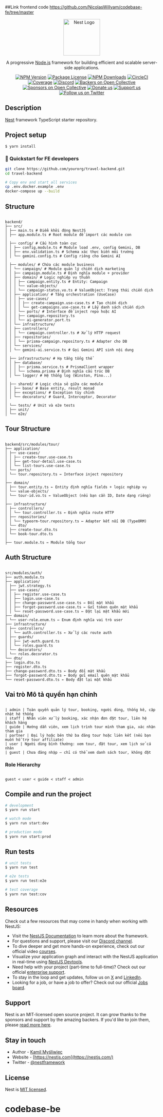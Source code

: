 ##Link frontend code
https://github.com/NicolasWillyam/codebase-fe/tree/master
<p align="center">
  <a href="http://nestjs.com/" target="blank"><img src="https://nestjs.com/img/logo-small.svg" width="120" alt="Nest Logo" /></a>
</p>

[circleci-image]: https://img.shields.io/circleci/build/github/nestjs/nest/master?token=abc123def456
[circleci-url]: https://circleci.com/gh/nestjs/nest

  <p align="center">A progressive <a href="http://nodejs.org" target="_blank">Node.js</a> framework for building efficient and scalable server-side applications.</p>
    <p align="center">
<a href="https://www.npmjs.com/~nestjscore" target="_blank"><img src="https://img.shields.io/npm/v/@nestjs/core.svg" alt="NPM Version" /></a>
<a href="https://www.npmjs.com/~nestjscore" target="_blank"><img src="https://img.shields.io/npm/l/@nestjs/core.svg" alt="Package License" /></a>
<a href="https://www.npmjs.com/~nestjscore" target="_blank"><img src="https://img.shields.io/npm/dm/@nestjs/common.svg" alt="NPM Downloads" /></a>
<a href="https://circleci.com/gh/nestjs/nest" target="_blank"><img src="https://img.shields.io/circleci/build/github/nestjs/nest/master" alt="CircleCI" /></a>
<a href="https://coveralls.io/github/nestjs/nest?branch=master" target="_blank"><img src="https://coveralls.io/repos/github/nestjs/nest/badge.svg?branch=master#9" alt="Coverage" /></a>
<a href="https://discord.gg/G7Qnnhy" target="_blank"><img src="https://img.shields.io/badge/discord-online-brightgreen.svg" alt="Discord"/></a>
<a href="https://opencollective.com/nest#backer" target="_blank"><img src="https://opencollective.com/nest/backers/badge.svg" alt="Backers on Open Collective" /></a>
<a href="https://opencollective.com/nest#sponsor" target="_blank"><img src="https://opencollective.com/nest/sponsors/badge.svg" alt="Sponsors on Open Collective" /></a>
  <a href="https://paypal.me/kamilmysliwiec" target="_blank"><img src="https://img.shields.io/badge/Donate-PayPal-ff3f59.svg" alt="Donate us"/></a>
    <a href="https://opencollective.com/nest#sponsor"  target="_blank"><img src="https://img.shields.io/badge/Support%20us-Open%20Collective-41B883.svg" alt="Support us"></a>
  <a href="https://twitter.com/nestframework" target="_blank"><img src="https://img.shields.io/twitter/follow/nestframework.svg?style=social&label=Follow" alt="Follow us on Twitter"></a>
</p>
  <!--[![Backers on Open Collective](https://opencollective.com/nest/backers/badge.svg)](https://opencollective.com/nest#backer)
  [![Sponsors on Open Collective](https://opencollective.com/nest/sponsors/badge.svg)](https://opencollective.com/nest#sponsor)-->

## Description

[Nest](https://github.com/nestjs/nest) framework TypeScript starter repository.

## Project setup

```bash
$ yarn install
```

### 🚀 Quickstart for FE developers

```bash
git clone https://github.com/yourorg/travel-backend.git
cd travel-backend

# Copy env and start all services
cp .env.docker.example .env
docker-compose up --build
```

## Structure

```

backend/
├── src/
│ ├── main.ts # Điểm khởi động NestJS
│ ├── app.module.ts # Root module để import các module con
│
│ ├── config/ # Cấu hình toàn cục
│ │ ├── config.module.ts # Module load .env, config Gemini, DB
│ │ ├── env.validation.ts # Schema xác thực biến môi trường
│ │ └── gemini.config.ts # Config riêng cho Gemini AI
│
│ ├── modules/ # Chứa các module business
│ │ └── campaign/ # Module quản lý chiến dịch marketing
│ │ ├── campaign.module.ts # Định nghĩa module + provider
│ │ ├── domain/ # Logic nghiệp vụ thuần
│ │ │ ├── campaign.entity.ts # Entity: Campaign
│ │ │ └── value-objects/
│ │ │ └── campaign-status.vo.ts # ValueObject: Trạng thái chiến dịch
│ │ ├── application/ # Tầng orchestration (UseCase)
│ │ │ ├── use-cases/
│ │ │ │ ├── create-campaign.use-case.ts # Tạo chiến dịch
│ │ │ │ └── get-campaigns.use-case.ts # Lấy danh sách chiến dịch
│ │ │ └── ports/ # Interface để inject repo hoặc AI
│ │ │ ├── campaign.repository.ts
│ │ │ └── ai-generator.port.ts
│ │ └── infrastructure/
│ │ ├── controllers/
│ │ │ └── campaign.controller.ts # Xử lý HTTP request
│ │ ├── repositories/
│ │ │ └── prisma-campaign.repository.ts # Adapter cho DB
│ │ └── services/
│ │ └── gemini-ai.service.ts # Gọi Gemini API sinh nội dung
│
│ ├── infrastructure/ # Hạ tầng tổng thể
│ │ ├── database/
│ │ │ ├── prisma.service.ts # PrismaClient wrapper
│ │ │ └── schema.prisma # Định nghĩa cấu trúc DB
│ │ └── logger/ # Hệ thống log (Winston, Pino...)
│
│ ├── shared/ # Logic chia sẻ giữa các module
│ │ ├── base/ # Base entity, result monad
│ │ ├── exceptions/ # Exception tùy chỉnh
│ │ └── decorators/ # Guard, Interceptor, Decorator
│
│ └── tests/ # Unit và e2e tests
│ ├── unit/
│ └── e2e/

```

## Tour Structure

```

backend/src/modules/tour/
├── application/
│ ├── use-cases/
│ │ ├── create-tour.use-case.ts
│ │ ├── get-tour-detail.use-case.ts
│ │ └── list-tours.use-case.ts
│ └── ports/
│ └── tour.repository.ts ← Interface inject repository
│
├── domain/
│ ├── tour.entity.ts ← Entity định nghĩa fields + logic nghiệp vụ
│ └── value-objects/
│ └── tour-id.vo.ts ← ValueObject (nếu bạn cần ID, Date dạng riêng)
│
├── infrastructure/
│ ├── controllers/
│ │ └── tour.controller.ts ← Định nghĩa route HTTP
│ ├── repositories/
│ │ └── typeorm-tour.repository.ts ← Adapter kết nối DB (TypeORM)
│ └── dto/
│ ├── create-tour.dto.ts
│ └── book-tour.dto.ts
│
├── tour.module.ts ← Module tổng tour

```

## Auth Structure

```

src/modules/auth/
├── auth.module.ts
├── application/
│ ├── jwt.strategy.ts
│ ├── use-cases/
│ │ ├── register.use-case.ts
│ │ ├── login.use-case.ts
│ │ ├── change-password.use-case.ts ← Đổi mật khẩu
│ │ ├── forgot-password.use-case.ts ← Gửi token quên mật khẩu
│ │ └── reset-password.use-case.ts ← Đặt lại mật khẩu mới
├── domain/
│ └── user-role.enum.ts ← Enum định nghĩa vai trò user
├── infrastructure/
│ ├── controllers/
│ │ └── auth.controller.ts ← Xử lý các route auth
│ ├── guards/
│ │ ├── jwt-auth.guard.ts
│ │ └── roles.guard.ts
│ └── decorators/
│ └── roles.decorator.ts
└── dto/
├── login.dto.ts
├── register.dto.ts
├── change-password.dto.ts ← Body đổi mật khẩu
├── forgot-password.dto.ts ← Body gửi email quên mật khẩu
└── reset-password.dto.ts ← Body đặt lại mật khẩu

```

## Vai trò Mô tả quyền hạn chính

```

| admin | Toàn quyền quản lý tour, booking, người dùng, thống kê, cập nhật hệ thống
| staff | Nhân viên xử lý booking, xác nhận đơn đặt tour, liên hệ khách hàng
| guide | Hướng dẫn viên, xem lịch trình tour mình tham gia, xác nhận tham gia
| partner | Đại lý hoặc bên thứ ba đăng tour hoặc liên kết (nếu bạn muốn hỗ trợ tour affiliate)
| user | Người dùng bình thường: xem tour, đặt tour, xem lịch sử cá nhân
| guest | Chưa đăng nhập – chỉ có thể xem danh sách tour, không đặt

```

### Role Hierarchy

```

guest < user < guide < staff < admin

```

## Compile and run the project

```bash
# development
$ yarn run start

# watch mode
$ yarn run start:dev

# production mode
$ yarn run start:prod
```

## Run tests

```bash
# unit tests
$ yarn run test

# e2e tests
$ yarn run test:e2e

# test coverage
$ yarn run test:cov
```

## Resources

Check out a few resources that may come in handy when working with NestJS:

- Visit the [NestJS Documentation](https://docs.nestjs.com) to learn more about the framework.
- For questions and support, please visit our [Discord channel](https://discord.gg/G7Qnnhy).
- To dive deeper and get more hands-on experience, check out our official video [courses](https://courses.nestjs.com/).
- Visualize your application graph and interact with the NestJS application in real-time using [NestJS Devtools](https://devtools.nestjs.com).
- Need help with your project (part-time to full-time)? Check out our official [enterprise support](https://enterprise.nestjs.com).
- To stay in the loop and get updates, follow us on [X](https://x.com/nestframework) and [LinkedIn](https://linkedin.com/company/nestjs).
- Looking for a job, or have a job to offer? Check out our official [Jobs board](https://jobs.nestjs.com).

## Support

Nest is an MIT-licensed open source project. It can grow thanks to the sponsors and support by the amazing backers. If you'd like to join them, please [read more here](https://docs.nestjs.com/support).

## Stay in touch

- Author - [Kamil Myśliwiec](https://twitter.com/kammysliwiec)
- Website - [https://nestjs.com](https://nestjs.com/)
- Twitter - [@nestframework](https://twitter.com/nestframework)

## License

Nest is [MIT licensed](https://github.com/nestjs/nest/blob/master/LICENSE).

# codebase-be
